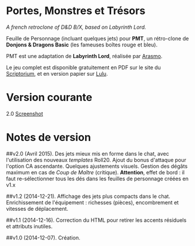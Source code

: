 # Portes, Monstres et Tr&eacute;sors
_A french retroclone of D&D B/X, based on Labyrinth Lord._

Feuille de Personnage (incluant quelques jets) pour **PMT**, un r&eacute;tro-clone de **Donjons & Dragons Basic** (les fameuses bo&icirc;tes rouge et bleu).

PMT est une adaptation de **Labyrinth Lord**, r&eacute;alis&eacute;e par [Arasmo](http://www.legrog.org/biographies/james-arasmo-manez).

Le jeu complet est disponible gratuitement en PDF sur le site du [Scriptorium](http://www.le-scriptorium.com/index.php?page=Portes-Monstres-Tresors), et en version papier sur [Lulu](http://www.lulu.com/shop/daniel-proctor-and-james-manez/portes-monstres-tr%C3%A9sors/hardcover/product-22096059.html).

# Version courante
2.0 [Screenshot](pmt.jpg)

# Notes de version

##v2.0 (Avril 2015).
Des jets mieux mis en forme dans le chat, avec l'utilisation des nouveaux _templates_ Roll20.
Ajout du bonus d'attaque pour l'option CA ascendante.
Quelques ajustements visuels.
Gestion des d&eacute;g&acirc;ts maximum en cas de _Coup de Ma&icirc;tre_ (critique). **Attention**, effet de bord : il faut re-s&eacute;lectionner tous les d&eacute;s dans les feuilles de personnage cr&eacute;&eacute;es en v1.x

##v1.2 (2014-12-21).
Affichage des jets plus compacts dans le chat.
Enrichissement de l'&eacute;quipement : richesses (pi&egrave;ces), encombrement et vitesses de d&eacute;placement.

##v1.1 (2014-12-16).
Correction du HTML pour retirer les accents r&eacute;siduels et attributs inutiles.

##v1.0 (2014-12-07).
Cr&eacute;ation.